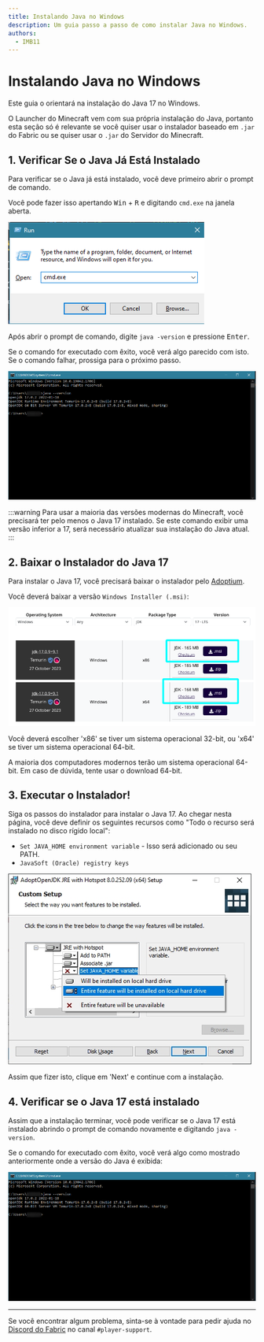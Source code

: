 ```yaml
---
title: Instalando Java no Windows
description: Um guia passo a passo de como instalar Java no Windows.
authors:
  - IMB11
---
```


# Instalando Java no Windows

Este guia o orientará na instalação do Java 17 no Windows.

O Launcher do Minecraft vem com sua própria instalação do Java, portanto esta seção só é relevante se você quiser usar o instalador baseado em `.jar` do Fabric ou se quiser usar o `.jar` do Servidor do Minecraft.

## 1. Verificar Se o Java Já Está Instalado

Para verificar se o Java já está instalado, você deve primeiro abrir o prompt de comando.

Você pode fazer isso apertando <kbd>Win</kbd> + <kbd>R</kbd> e digitando `cmd.exe` na janela aberta.

![Caixa de diálogo Executar do Windows com "cmd.exe" na barra de execução.](/assets/players/installing-java/windows-run-dialog.png)

Após abrir o prompt de comando, digite `java -version` e pressione <kbd>Enter</kbd>.

Se o comando for executado com êxito, você verá algo parecido com isto. Se o comando falhar, prossiga para o próximo passo.

![Prompt de comando com "java -version" digitado](/assets/players/installing-java/windows-java-version.png)

:::warning
Para usar a maioria das versões modernas do Minecraft, você precisará ter pelo menos o Java 17 instalado. Se este comando exibir uma versão inferior a 17, será necessário atualizar sua instalação do Java atual.
:::

## 2. Baixar o Instalador do Java 17

Para instalar o Java 17, você precisará baixar o instalador pelo [Adoptium](https://adoptium.net/en-GB/temurin/releases/?os=windows\&package=jdk\&version=17).

Você deverá baixar a versão `Windows Installer (.msi)`:

![Página de download do Adoptium com Windows Installer (.msi) destacado.](/assets/players/installing-java/windows-download-java.png)

Você deverá escolher 'x86' se tiver um sistema operacional 32-bit, ou 'x64' se tiver um sistema operacional 64-bit.

A maioria dos computadores modernos terão um sistema operacional 64-bit. Em caso de dúvida, tente usar o download 64-bit.

## 3. Executar o Instalador!

Siga os passos do instalador para instalar o Java 17. Ao chegar nesta página, você deve definir os seguintes recursos como "Todo o recurso será instalado no disco rígido local":

- `Set JAVA_HOME environment variable` - Isso será adicionado ou seu PATH.
- `JavaSoft (Oracle) registry keys`

![Instalador do Java 17 com "Set JAVA\_HOME variable" e "JavaSoft (Oracle) registry keys" destacados.](/assets/players/installing-java/windows-wizard-screenshot.png)

Assim que fizer isto, clique em 'Next' e continue com a instalação.

## 4. Verificar se o Java 17 está instalado

Assim que a instalação terminar, você pode verificar se o Java 17 está instalado abrindo o prompt de comando novamente e digitando `java -version`.

Se o comando for executado com êxito, você verá algo como mostrado anteriormente onde a versão do Java é exibida:

![Prompt de comando com "java -version" digitado](/assets/players/installing-java/windows-java-version.png)

---

Se você encontrar algum problema, sinta-se à vontade para pedir ajuda no [Discord do Fabric](https://discord.gg/v6v4pMv) no canal `#player-support`.
